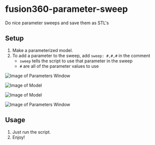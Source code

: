 # fusion360-parameter-sweep
Do nice parameter sweeps and save them as STL's

## Setup
1. Make a parameterized model.
2. To add a parameter to the sweep, add `sweep: #,#,#` in the comment
    - `sweep` tells the script to use that parameter in the sweep
    - `#` are all of the parameter values to use

![Image of Parameters Window](https://github.com/cbteeple/fusion360-parameter-sweep/img/params_window.jpg)

![Image of Model](https://github.com/cbteeple/fusion360-parameter-sweep/img/sketch.jpg)

![Image of Model](https://github.com/cbteeple/fusion360-parameter-sweep/img/model.jpg)

![Image of Parameters Window](https://github.com/cbteeple/fusion360-parameter-sweep/img/objects.jpg)

## Usage
1. Just run the script.
2. Enjoy!